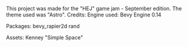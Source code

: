 This project was made for the "HEJ" game jam - September edition. The theme used was "Astro". 
Credits: 
Engine used:
Bevy Engine 0.14

Packages:
bevy_rapier2d
rand

Assets: 
Kenney "Simple Space"
